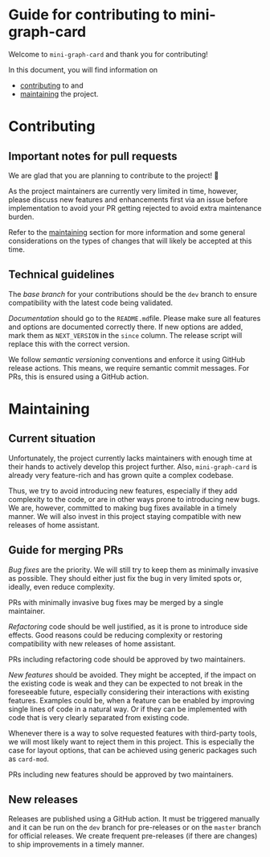 # Guide for contributing to mini-graph-card

Welcome to `mini-graph-card` and thank you for contributing!

In this document, you will find information on
* [contributing](#contributing) to and
* [maintaining](#maintaining) the project.



# Contributing

## Important notes for pull requests

We are glad that you are planning to contribute to the project! :tada:

As the project maintainers are currently very limited in time, however, please discuss new features and enhancements first via an issue before implementation to avoid your PR getting rejected to avoid extra maintenance burden.

Refer to the [maintaining](#maintaining) section for more information and some general considerations on the types of changes that will likely be accepted at this time.

## Technical guidelines

The *base branch* for your contributions should be the `dev` branch to ensure compatibility with the latest code being validated.

*Documentation* should go to the `README.md`file.
Please make sure all features and options are documented correctly there.
If new options are added, mark them as `NEXT_VERSION` in the `since` column.
The release script will replace this with the correct version.

We follow *semantic versioning* conventions and enforce it using GitHub release actions.
This means, we require semantic commit messages.
For PRs, this is ensured using a GitHub action.



# Maintaining

## Current situation

Unfortunately, the project currently lacks maintainers with enough time at their hands to actively develop this project further.
Also, `mini-graph-card` is already very feature-rich and has grown quite a complex codebase.

Thus, we try to avoid introducing new features, especially if they add complexity to the code, or are in other ways prone to introducing new bugs. 
We are, however, committed to making bug fixes available in a timely manner.
We will also invest in this project staying compatible with new releases of home assistant.


## Guide for merging PRs

*Bug fixes* are the priority.
We will still try to keep them as minimally invasive as possible.
They should either just fix the bug in very limited spots or, ideally, even reduce complexity.

PRs with minimally invasive bug fixes may be merged by a single maintainer.

*Refactoring* code should be well justified, as it is prone to introduce side effects.
Good reasons could be reducing complexity or restoring compatibility with new releases of home assistant.

PRs including refactoring code should be approved by two maintainers.

*New features* should be avoided.
They might be accepted, if the impact on the existing code is weak and they can be expected to not break in the foreseeable future, especially considering their interactions with existing features.
Examples could be, when a feature can be enabled by improving single lines of code in a natural way.
Or if they can be implemented with code that is very clearly separated from existing code.

Whenever there is a way to solve requested features with third-party tools, we will most likely want to reject them in this project.
This is especially the case for layout options, that can be achieved using generic packages such as `card-mod`.

PRs including new features should be approved by two maintainers.


## New releases

Releases are published using a GitHub action.
It must be triggered manually and it can be run on the `dev` branch for pre-releases or on the `master` branch for official releases.
We create frequent pre-releases (if there are changes) to ship improvements in a timely manner.
